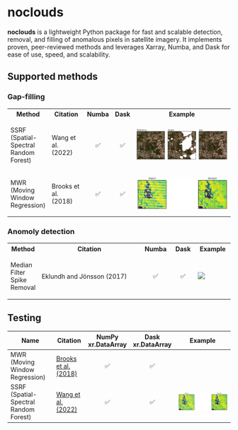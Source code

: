 # noclouds

**noclouds** is a lightweight Python package for fast and scalable detection, removal, and filling of anomalous pixels in satellite imagery. It implements proven, peer-reviewed methods and leverages Xarray, Numba, and Dask for ease of use, speed, and scalability.

## Supported methods

### Gap-filling

<table style="width:100%;">
  <tr>
    <th>Method</th>
    <th>Citation</th>
    <th>Numba</th>
    <th>Dask</th>
    <th>Example</th>
  </tr>
  <tr>
    <td style="width:1%;"><p align="left">SSRF (Spatial-Spectral Random Forest)</p></td>
    <td><p align="left">Wang et al. (2022)</p></td>
    <td><p align="center">✅</p></td>
    <td><p align="center">✅</p></td>
    <td><img src="docs/images/ssrf.png" width="100%"></td>
  </tr>
  <tr>
    <td style="width:1%;"><p align="left">MWR (Moving Window Regression)</p></td>
    <td><p align="left">Brooks et al. (2018)</p></td>
    <td><p align="center">✅</p></td>
    <td><p align="center">✅</p></td>
    <td><img src="docs/images/mwr.png" width="100%"></td>
  </tr>
</table>



### Anomoly detection

<table style="width:100%;">
  <tr>
    <th>Method</th>
    <th>Citation</th>
    <th>Numba</th>
    <th>Dask</th>
    <th>Example</th>
  </tr>
  <tr>
    <td style="width:1%;"><p align="left">Median Filter Spike Removal</p></td>
    <td><p align="left">Eklundh and Jönsson (2017)</p></td>
    <td><p align="center">✅</p></td>
    <td><p align="center">✅</p></td>
    <td><img src="docs/images/mfsr.png" width="100%"></td>
  </tr>
</table>

## Testing

<table>
  <thead>
    <tr>
      <th>Name</th>
      <th>Citation</th>
      <th>NumPy<br>xr.DataArray</th>
      <th>Dask<br>xr.DataArray</th>
      <th>Example</th>
    </tr>
  </thead>
  <tbody>
    <tr>
      <td align="left">MWR (Moving Window Regression)</td>
      <td align="left"><a href="https://www.mdpi.com/342052">Brooks et al. (2018)</a></td>
      <td align="center">✅</td>
      <td align="center">✅</td>
      <td align="center"></td>
    </tr>
    <tr>
      <td align="left">SSRF (Spatial-Spectral Random Forest)</td>
      <td align="left"><a href="https://doi.org/10.1016/j.srs.2022.100048">Wang et al. (2022)</a></td>
      <td align="center">✅</td>
      <td align="center">✅</td>
      <td align="center"><img src="docs/images/mwr_example.png" width="100%"></td>
    </tr>
  </tbody>
</table>




